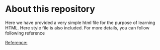 # About this repository

Here we have provided a very simple html file for the purpose of learning HTML. Here style file is also included. For more details, you can follow following reference

[Reference:](https://www.w3schools.com/html/)

